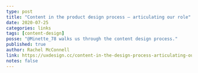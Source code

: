```yaml
---
type: post
title: "Content in the product design process — articulating our role"
date: 2020-07-25
categories: links
tags: [content-design]
posse: "@Minette_78 walks us through the content design process."
published: true
author: Rachel McConnell
link: https://uxdesign.cc/content-in-the-design-process-articulating-our-role-8a3d882a5550
notes: false
---
```

